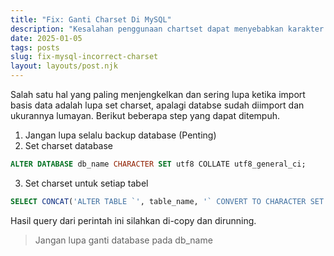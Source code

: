 ```yaml
---
title: "Fix: Ganti Charset Di MySQL"
description: "Kesalahan penggunaan chartset dapat menyebabkan karakter yang ditampilkan tidak sesaui keinginan, bahkan terkadang memunculkan karakter lain seperti latin, simbol dan sebagainya."
date: 2025-01-05
tags: posts
slug: fix-mysql-incorrect-charset
layout: layouts/post.njk
---
```


Salah satu hal yang paling menjengkelkan dan sering lupa ketika import basis data adalah lupa set charset, apalagi databse sudah diimport dan ukurannya lumayan. Berikut beberapa step yang dapat ditempuh.

1. Jangan lupa selalu backup database (Penting)
2. Set charset database
```sql
ALTER DATABASE db_name CHARACTER SET utf8 COLLATE utf8_general_ci;
```
3. Set charset untuk setiap tabel
```sql
SELECT CONCAT('ALTER TABLE `', table_name, '` CONVERT TO CHARACTER SET utf8mb4;') AS sql_statement FROM information_schema.tables WHERE table_schema = 'db_name' AND table_type = 'BASE TABLE';
```
Hasil query dari perintah ini silahkan di-copy dan dirunning.

> Jangan lupa ganti database pada db_name

